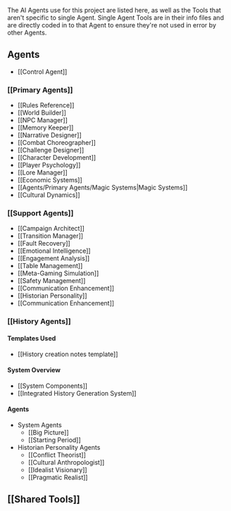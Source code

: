 The AI Agents use for this project are listed here, as well as the Tools that aren't specific to single Agent. Single Agent Tools are in their info files and are directly coded in to that Agent to ensure they're not used in error by other Agents.
## Agents
* [[Control Agent]]
### [[Primary Agents]]
* [[Rules Reference]]
* [[World Builder]]
* [[NPC Manager]]
* [[Memory Keeper]]
* [[Narrative Designer]]
* [[Combat Choreographer]]
* [[Challenge Designer]]
* [[Character Development]]
* [[Player Psychology]]
* [[Lore Manager]]
* [[Economic Systems]]
* [[Agents/Primary Agents/Magic Systems|Magic Systems]]
* [[Cultural Dynamics]]
### [[Support Agents]]
* [[Campaign Architect]]
* [[Transition Manager]]
* [[Fault Recovery]]
* [[Emotional Intelligence]]
* [[Engagement Analysis]]
* [[Table Management]]
* [[Meta-Gaming Simulation]]
* [[Safety Management]]
* [[Communication Enhancement]]
* [[Historian Personality]]
* [[Communication Enhancement]]
### [[History Agents]]
#### Templates Used
* [[History creation notes template]]
#### System Overview
* [[System Components]]
* [[Integrated History Generation System]]
#### Agents
* System Agents
	* [[Big Picture]]
	* [[Starting Period]]
* Historian Personality Agents
	* [[Conflict Theorist]]
	* [[Cultural Anthropologist]]
	* [[Idealist Visionary]]
	* [[Pragmatic Realist]]
## [[Shared Tools]]
